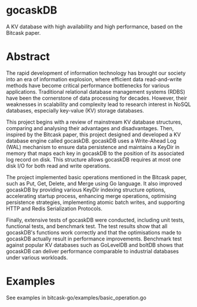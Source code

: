 # gocaskDB
A KV database with high availability and high performance, based on the Bitcask paper.

# Abstract
The rapid development of information technology has brought our society into an era of information explosion, where efficient data read-and-write methods have become critical performance bottlenecks for various applications. Traditional relational database management systems (RDBS) have been the cornerstone of data processing for decades. However, their weaknesses in scalability and complexity lead to research interest in NoSQL databases, especially key-value (KV) storage databases.

This project begins with a review of mainstream KV database structures, comparing and analysing their advantages and disadvantages. Then, inspired by the Bitcask paper, this project designed and developed a KV database engine called gocaskDB. gocaskDB uses a Write-Ahead Log (WAL) mechanism to ensure data persistence and maintains a KeyDir in memory that maps each key in gocaskDB to the position of its associated log record on disk. This structure allows gocaskDB requires at most one disk I/O for both read and write operations.

The project implemented basic operations mentioned in the Bitcask paper, such as Put, Get, Delete, and Merge using Go language. It also improved gocaskDB by providing various KeyDir indexing structure options, accelerating startup process, enhancing merge operations, optimising persistence strategies, implementing atomic batch writes, and supporting HTTP and Redis Serialization Protocols.

Finally, extensive tests of gocaskDB were conducted, including unit tests, functional tests, and benchmark test. The test results show that all gocaskDB's functions work correctly and that the optimisations made to gocaskDB actually result in performance improvements. Benchmark test against popular KV databases such as GoLevelDB and boltDB shows that gocaskDB can deliver performance comparable to industrial databases under various workloads. 

# Examples
See examples in bitcask-go/examples/basic_operation.go
